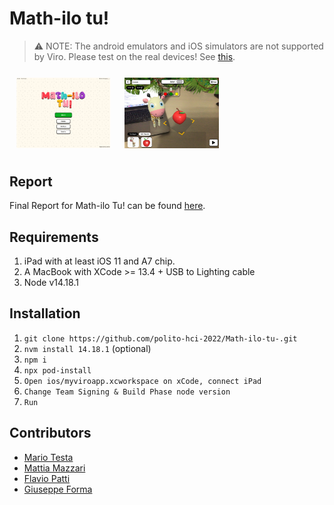 # Math-ilo tu!

> ⚠️ NOTE: The android emulators and iOS simulators are not supported by Viro. Please test on the real devices! See [this](https://viro-community.readme.io/docs/frequently-asked-questions#does-this-work-with-ios-simulators-or-android-emulators).

<div style="display: flex; flex-wrap: wrap;">
    <img src="./screenshots/mainscreen.png" alt="Screenshot 2" style="width: 30%; margin: 11px;">
    <img src="./screenshots/giraffe.jpeg" alt="Screenshot 1" style="width: 30%; margin: 11px;">
</div>

## Report

Final Report for Math-ilo Tu! can be found [here](./Report.pdf).

## Requirements

1. iPad with at least iOS 11 and A7 chip.
2. A MacBook with XCode >= 13.4 + USB to Lighting cable
3. Node v14.18.1

## Installation

1. `git clone https://github.com/polito-hci-2022/Math-ilo-tu-.git`
2. `nvm install 14.18.1` (optional)
3. `npm i`
4. `npx pod-install`
5. `Open ios/myviroapp.xcworkspace on xCode, connect iPad`
6. `Change Team Signing & Build Phase node version`
7. `Run`

## Contributors
- [Mario Testa](https://github.com/mariotesta-dev/)
- [Mattia Mazzari](https://github.com/mattiamazzari/)
- [Flavio Patti](https://github.com/FlavioPatti/)
- [Giuseppe Forma](https://github.com/Shape94)

